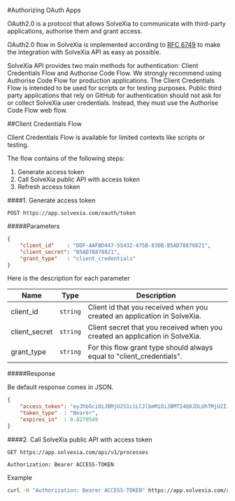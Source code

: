 #Authorizing OAuth Apps

OAuth2.0 is a protocol that allows SolveXia to communicate with third-party applications, authorise them and grant access.

OAuth2.0 flow in SolveXia is implemented according to [RFC 6749](https://tools.ietf.org/html/rfc6749) 
to make the integration with SolveXia API as easy as possible.

SolveXia API provides two main methods for authentication: Client Credentials Flow and Authorise Code Flow. 
We strongly recommend using Authorise Code Flow for production applications. 
The Client Credentials Flow is intended to be used for scripts or for testing purposes. 
Public third party applications that rely on GitHub for authentication should not ask for or collect SolveXia user credentials.
Instead, they must use the Authorise Code Flow web flow.

##Client Credentials Flow

Client Credentials Flow is available for limited contexts like scripts or testing.

The flow contains of the following steps:
1. Generate access token
2. Call SolveXia public API with access token
3. Refresh access token

####1. Generate access token

```apacheconfig
POST https://app.solvexia.com/oauth/token 
```

#####Parameters

```json
{
    "client_id"    : "DDF-AAFBD447-55432-475B-83DB-B5AD78878821",
    "client_secret": "B5AD78878821",
    "grant_type"   : "client_credentials"
}
```

Here is the description for each parameter

| Name | Type |Description |
| ------------- |------------- | -------------|
|client_id|`string`|Client id that you received when you created an application in SolveXia.|
|client_secret|`string`|Client secret that you received when you created an application in SolveXia.|
|grant_type|`string`|For this flow grant type should always equal to "client_credentials".|

#####Response

Be default response comes in JSON.

```json
{
    "access_token": "eyJhbGciOiJBMjU2S1ciLCJlbmMiOiJBMTI4Q0JDLUhTMjU2IiwidHlwIjoiSldUIn0.MATTGogPKhxlhgcnGEC3dM7uLjGCJR5gg1IedcXd89DrmIfcjtgySw.0wpkgniNNUknHVLEI35_Fg.uf1D7rX5guF7kR5aEmVSB-syPHeMY5H-KkCSDm7P5eJnZLbEHlUrceSoaE1_d0zgXt4D9OTW3XjzsCRbvT5ORCn1JeUirzrsCZbUNiXArh7yrt153c7_D4HledX4aQCaxv5A-kdRtfpoXTgYFF7anRTAaNt9Bj4zwy38CiVqY4q-coIhNFQJW33uJzcjCoMlPPDChvpOEMqe1cA6_79J45HgTJ_PtcUyJOxWOgqvwTo2VAgvRdy6TL-s9BG_xddMkxH25vMNgCOft-L4UdDZ9QyOYvoZHVhrVCAcwVXujDdDJeB8rkvPmIbKnFLYKgyJ5ZI_EVD8roWjptU5meetnY1uj7Jbe3HBU3kk6xbs8xrSI8O_U6skdBmRZiS8Kl3vtuHfRDDIwItGMA7i6fPtzggDqd_gttVqaLcGsmwkgMKDhwEvlf_79iZYnpmJclWrVzhG1tkQdz3OIJDQe-d4HOCRUiIyEbNP191sI-lF6-1xh1CywsTKpvzGgc38YE1wEYu9NxB1JUfBqTqLnyVkbLSt8qkUcTL3tNzaCkpa4lqWFnoUeobQeMtwHidj9-R2Q-3I9MRGFz4rf-g2TDgUEOdwlz086n4PvXHgVOhIjOQ5QglPP0dbKtQ7oftzLT6_g1e7lkIvSD68VZvc2_uAew.P07tEVThD5SqNCV_tFwbAg",
    "token_type"  : "Bearer",
    "expires_in"  : 9.8270549
}
```

####2. Call SolveXia public API with access token

```apacheconfig
GET https://app.solvexia.com/api/v1/processes

Authorization: Bearer ACCESS-TOKEN
```

Example

```bash
curl -H "Authorization: Bearer ACCESS-TOKEN" https://app.solvexia.com/api/v1/processes
```